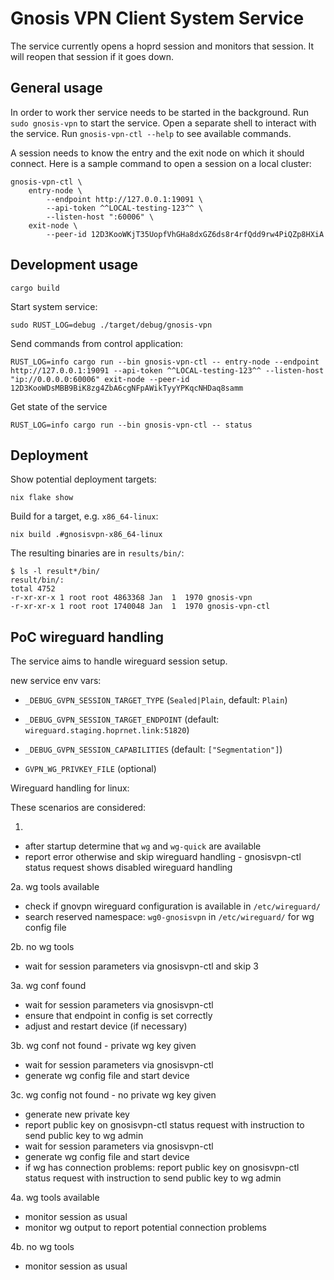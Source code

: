 # Gnosis VPN Client System Service

The service currently opens a hoprd session and monitors that session.
It will reopen that session if it goes down.

## General usage

In order to work ther service needs to be started in the background.
Run `sudo gnosis-vpn` to start the service.
Open a separate shell to interact with the service.
Run `gnosis-vpn-ctl --help` to see available commands.

A session needs to know the entry and the exit node on which it should connect.
Here is a sample command to open a session on a local cluster:

```
gnosis-vpn-ctl \
    entry-node \
        --endpoint http://127.0.0.1:19091 \
        --api-token ^^LOCAL-testing-123^^ \
        --listen-host ":60006" \
    exit-node \
        --peer-id 12D3KooWKjT35UopfVhGHa8dxGZ6ds8r4rfQdd9rw4PiQZp8HXiA
```

## Development usage

`cargo build`

Start system service:

`sudo RUST_LOG=debug ./target/debug/gnosis-vpn`

Send commands from control application:

`RUST_LOG=info cargo run --bin gnosis-vpn-ctl -- entry-node --endpoint http://127.0.0.1:19091 --api-token ^^LOCAL-testing-123^^ --listen-host "ip://0.0.0.0:60006" exit-node --peer-id 12D3KooWDsMBB9BiK8zg4ZbA6cgNFpAWikTyyYPKqcNHDaq8samm`

Get state of the service

`RUST_LOG=info cargo run --bin gnosis-vpn-ctl -- status`

## Deployment

Show potential deployment targets:

`nix flake show`

Build for a target, e.g. `x86_64-linux`:

`nix build .#gnosisvpn-x86_64-linux`

The resulting binaries are in `results/bin/`:

```
$ ls -l result*/bin/
result/bin/:
total 4752
-r-xr-xr-x 1 root root 4863368 Jan  1  1970 gnosis-vpn
-r-xr-xr-x 1 root root 1740048 Jan  1  1970 gnosis-vpn-ctl
```

## PoC wireguard handling

The service aims to handle wireguard session setup.

new service env vars:
- `_DEBUG_GVPN_SESSION_TARGET_TYPE` (`Sealed|Plain`, default: `Plain`)
- `_DEBUG_GVPN_SESSION_TARGET_ENDPOINT` (default: `wireguard.staging.hoprnet.link:51820`)
- `_DEBUG_GVPN_SESSION_CAPABILITIES` (default: `["Segmentation"]`)

- `GVPN_WG_PRIVKEY_FILE` (optional)

Wireguard handling for linux:

These scenarios are considered:

1.
- after startup determine that `wg` and `wg-quick` are available
- report error otherwise and skip wireguard handling - gnosisvpn-ctl status request shows disabled wireguard handling

2a. wg tools available
- check if gnovpn wireguard configuration is available in `/etc/wireguard/`
- search reserved namespace: `wg0-gnosisvpn` in `/etc/wireguard/` for wg config file

2b. no wg tools
- wait for session parameters via gnosisvpn-ctl and skip 3

3a. wg conf found
- wait for session parameters via gnosisvpn-ctl
- ensure that endpoint in config is set correctly
- adjust and restart device (if necessary)

3b. wg conf not found - private wg key given
- wait for session parameters via gnosisvpn-ctl
- generate wg config file and start device

3c. wg config not found - no private wg key given
- generate new private key
- report public key on gnosisvpn-ctl status request with instruction to send public key to wg admin
- wait for session parameters via gnosisvpn-ctl
- generate wg config file and start device
- if wg has connection problems: report public key on gnosisvpn-ctl status request with instruction to send public key to wg admin

4a. wg tools available
- monitor session as usual
- monitor wg output to report potential connection problems

4b. no wg tools
- monitor session as usual

